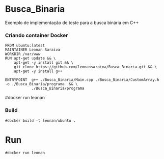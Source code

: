 # Busca_Binaria
Exemplo de implementação de teste para a busca binária em C++

### Criando container Docker

```
FROM ubuntu:latest
MAINTAINER Leonan Saraiva
WORKDIR /var/www
RUN apt-get update && \
    apt-get -y install git && \
    git clone https://github.com/leonansaraiva/Busca_Binaria.git && \
    apt-get -y install g++ 
    
ENTRYPOINT	g++ ./Busca_Binaria/Main.cpp ./Busca_Binaria/CustomArray.h -o ./Busca_Binaria/programa  && \
            ./Busca_Binaria/programa
```

#docker run leonan

### Build
``` #docker build -t leonan/ubuntu . ```

# Run
 ``` #docker run leonan ```
